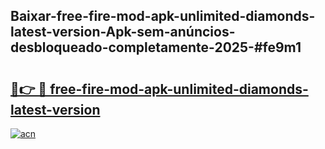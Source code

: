 ## Baixar-free-fire-mod-apk-unlimited-diamonds-latest-version-Apk-sem-anúncios-desbloqueado-completamente-2025-#fe9m1

# <h2><a href="https://ainizakaria.my?title=free-fire-mod-apk-unlimited-diamonds-latest-version&ref=20M">🔗👉 🔴 free-fire-mod-apk-unlimited-diamonds-latest-version</a></h2>

[![acn](https://github.com/user-attachments/assets/0f9c940e-d8b0-45ae-aac7-cd30a18b3e1c)](https://ainizakaria.my?title=free-fire-mod-apk-unlimited-diamonds-latest-version&ref=20M)

